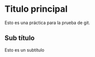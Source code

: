 # Titulo principal
Esto es una práctica para la prueba de git.

## Sub título

Esto es un subtítulo
